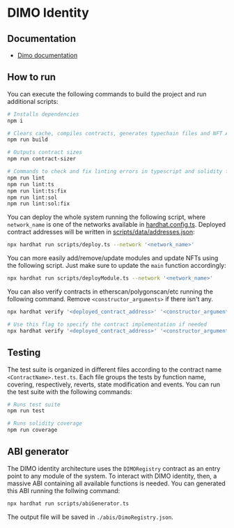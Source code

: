 # DIMO Identity

## Documentation

- [Dimo documentation](https://docs.dimo.zone/docs)

## How to run

You can execute the following commands to build the project and run additional scripts:

```sh
# Installs dependencies
npm i

# Clears cache, compiles contracts, generates typechain files and NFT ABIs
npm run build

# Outputs contract sizes
npm run contract-sizer

# Commands to check and fix linting errors in typescript and solidity files
npm run lint
npm run lint:ts
npm run lint:ts:fix
npm run lint:sol
npm run lint:sol:fix
```

You can deploy the whole system running the following script, where `network_name` is one of the networks available in [hardhat.config.ts](./hardhat.config.ts). Deployed contract addresses will be written in [scripts/data/addresses.json](./scripts/data/addresses.json):

```sh
npx hardhat run scripts/deploy.ts --network '<network_name>'
```

You can more easily add/remove/update modules and update NFTs using the following script. Just make sure to update the `main` function accordingly:

```sh
npx hardhat run scripts/deployModule.ts --network '<network_name>'
```

You can also verify contracts in etherscan/polygonscan/etc running the following command. Remove `<constructor_arguments>` if there isn't any.

```sh
npx hardhat verify '<deployed_contract_address>' '<constructor_arguments>' --network '<network_name>'

# Use this flag to specify the contract implementation if needed
npx hardhat verify '<deployed_contract_address>' '<constructor_arguments>' --network '<network_name>' --contract '<contract_path>:<contract_name>'
```

## Testing

The test suite is organized in different files according to the contract name `<ContractName>.test.ts`. Each file groups the tests by function name, covering, respectively, reverts, state modification and events. You can run the test suite with the following commands:

```sh
# Runs test suite
npm run test

# Runs solidity coverage
npm run coverage
```

## ABI generator

The DIMO identity architecture uses the `DIMORegistry` contract as an entry point to any module of the system. To interact with DIMO identity, then, a massive ABI containing all available functions is needed. You can generated this ABI running the follwing command:

```sh
npx hardhat run scripts/abiGenerator.ts
```

The output file will be saved in `./abis/DimoRegistry.json`.